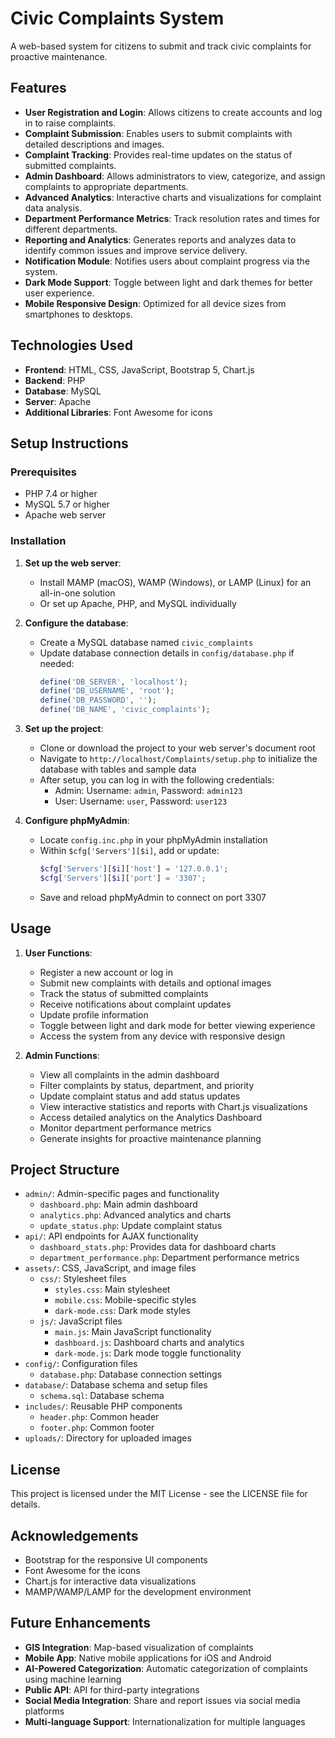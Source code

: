 # Civic Complaints System

A web-based system for citizens to submit and track civic complaints for proactive maintenance.

## Features

- **User Registration and Login**: Allows citizens to create accounts and log in to raise complaints.
- **Complaint Submission**: Enables users to submit complaints with detailed descriptions and images.
- **Complaint Tracking**: Provides real-time updates on the status of submitted complaints.
- **Admin Dashboard**: Allows administrators to view, categorize, and assign complaints to appropriate departments.
- **Advanced Analytics**: Interactive charts and visualizations for complaint data analysis.
- **Department Performance Metrics**: Track resolution rates and times for different departments.
- **Reporting and Analytics**: Generates reports and analyzes data to identify common issues and improve service delivery.
- **Notification Module**: Notifies users about complaint progress via the system.
- **Dark Mode Support**: Toggle between light and dark themes for better user experience.
- **Mobile Responsive Design**: Optimized for all device sizes from smartphones to desktops.

## Technologies Used

- **Frontend**: HTML, CSS, JavaScript, Bootstrap 5, Chart.js
- **Backend**: PHP
- **Database**: MySQL
- **Server**: Apache
- **Additional Libraries**: Font Awesome for icons

## Setup Instructions

### Prerequisites

- PHP 7.4 or higher
- MySQL 5.7 or higher
- Apache web server

### Installation

1. **Set up the web server**:
   - Install MAMP (macOS), WAMP (Windows), or LAMP (Linux) for an all-in-one solution
   - Or set up Apache, PHP, and MySQL individually

2. **Configure the database**:
   - Create a MySQL database named `civic_complaints`
   - Update database connection details in `config/database.php` if needed:
     ```php
     define('DB_SERVER', 'localhost');
     define('DB_USERNAME', 'root');
     define('DB_PASSWORD', '');
     define('DB_NAME', 'civic_complaints');
     ```

3. **Set up the project**:
   - Clone or download the project to your web server's document root
   - Navigate to `http://localhost/Complaints/setup.php` to initialize the database with tables and sample data
   - After setup, you can log in with the following credentials:
     - Admin: Username: `admin`, Password: `admin123`
     - User: Username: `user`, Password: `user123`

4. **Configure phpMyAdmin**:
   - Locate `config.inc.php` in your phpMyAdmin installation
   - Within `$cfg['Servers'][$i]`, add or update:
     ```php
     $cfg['Servers'][$i]['host'] = '127.0.0.1';
     $cfg['Servers'][$i]['port'] = '3307';
     ```
   - Save and reload phpMyAdmin to connect on port 3307

## Usage

1. **User Functions**:
   - Register a new account or log in
   - Submit new complaints with details and optional images
   - Track the status of submitted complaints
   - Receive notifications about complaint updates
   - Update profile information
   - Toggle between light and dark mode for better viewing experience
   - Access the system from any device with responsive design

2. **Admin Functions**:
   - View all complaints in the admin dashboard
   - Filter complaints by status, department, and priority
   - Update complaint status and add status updates
   - View interactive statistics and reports with Chart.js visualizations
   - Access detailed analytics on the Analytics Dashboard
   - Monitor department performance metrics
   - Generate insights for proactive maintenance planning

## Project Structure

- `admin/`: Admin-specific pages and functionality
  - `dashboard.php`: Main admin dashboard
  - `analytics.php`: Advanced analytics and charts
  - `update_status.php`: Update complaint status
- `api/`: API endpoints for AJAX functionality
  - `dashboard_stats.php`: Provides data for dashboard charts
  - `department_performance.php`: Department performance metrics
- `assets/`: CSS, JavaScript, and image files
  - `css/`: Stylesheet files
    - `styles.css`: Main stylesheet
    - `mobile.css`: Mobile-specific styles
    - `dark-mode.css`: Dark mode styles
  - `js/`: JavaScript files
    - `main.js`: Main JavaScript functionality
    - `dashboard.js`: Dashboard charts and analytics
    - `dark-mode.js`: Dark mode toggle functionality
- `config/`: Configuration files
  - `database.php`: Database connection settings
- `database/`: Database schema and setup files
  - `schema.sql`: Database schema
- `includes/`: Reusable PHP components
  - `header.php`: Common header
  - `footer.php`: Common footer
- `uploads/`: Directory for uploaded images

## License

This project is licensed under the MIT License - see the LICENSE file for details.

## Acknowledgements

- Bootstrap for the responsive UI components
- Font Awesome for the icons
- Chart.js for interactive data visualizations
- MAMP/WAMP/LAMP for the development environment

## Future Enhancements

- **GIS Integration**: Map-based visualization of complaints
- **Mobile App**: Native mobile applications for iOS and Android
- **AI-Powered Categorization**: Automatic categorization of complaints using machine learning
- **Public API**: API for third-party integrations
- **Social Media Integration**: Share and report issues via social media platforms
- **Multi-language Support**: Internationalization for multiple languages
